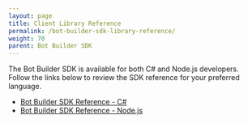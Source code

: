 ```yaml
---
layout: page
title: Client Library Reference
permalink: /bot-builder-sdk-library-reference/
weight: 70
parent: Bot Builder SDK
---
```


The Bot Builder SDK is available for both C# and Node.js developers.  
Follow the links below to review the SDK reference for your preferred language.

* <a href="/sdkreference/csharp">Bot Builder SDK Reference - C#</a>
* <a href="/sdkreference/nodejs/modules/_index_d_.html">Bot Builder SDK Reference - Node.js</a>
